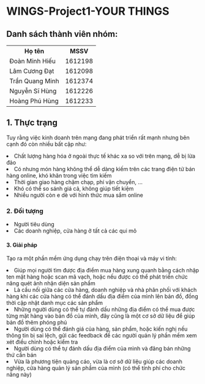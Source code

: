 <!DOCTYPE html>
<html>
<head>

</head>
<body>
<h1>WINGS-Project1-YOUR THINGS</h1>
<h2> Danh sách thành viên nhóm: </h2>
   <table style="width:100%">
  <tr>
    <th>Họ tên</th>
    <th>MSSV</th> 
  </tr>
  <tr>
    <td>Đoàn Minh Hiếu</td>
    <td>1612198</td>



  </tr>
  <tr>
    <td>Lâm Cương Đạt</td>
    <td>1612098</td> 


  </tr>
  <tr>
        <td>Trần Quang Minh</td> 
        <td>1612374</td>
  </tr>
  <tr>
        <td>Nguyễn Sĩ Hùng</td> 
        <td>1612226</td>
  </tr>
  <tr>
        <td>Hoàng Phú Hùng</td> 
        <td>1612233</td>
  </tr>
</table>
<h2>1. Thực trạng</h2>
<p>Tuy rằng việc kinh doanh trên mạng đang phát triển rất mạnh nhưng bên cạnh đó còn nhiều bất cập như:
<li> Chất lượng hàng hóa ở ngoài  thực tế khác xa so với trên mạng, dễ bị lừa đảo</li>
<li> Có nhưng món hàng không thể dễ dàng kiếm trên các trang điện tử bán hàng online, khó khăn trong việc tìm kiếm</li>
<li> Thời gian giao hàng chậm chạp, phí vận chuyển, …</li>
<li> Khó có thể so sánh giá cả, không giúp tiết kiệm</li>
<li> Nhiều người còn e dè với hình thức mua sắm online</li>
</p>
<h3>2. Đối tượng</h3>
<p><li> Người tiêu dùng</li>
<li> Các doanh nghiệp, cửa hàng ở tất cả các qui mô</li></p>
<h4>3. Giải pháp</h4>
<p>Tạo ra một phần mềm ứng dụng chạy trên điện thoại và máy vi tính:
<li> Giúp mọi người tìm được địa điểm mua hàng xung quanh bằng cách nhập ten mặt hàng hoặc scan mã vạch, hoặc nếu được có thể phát triển chức năng quét ảnh nhận diện sản phẩm</li>
<li> Là cầu nối giữa các cửa hàng, doanh nghiệp và nhà phân phối với khách hàng khi các cửa hàng có thể đánh dấu địa điểm của mình lên bản đồ, đồng thời cập nhật danh mục các sản phẩm</li>
<li> Những người dùng có thể tự đánh dấu những địa điểm có thể mua được từng mặt hàng vào bản đồ của mình, đây cũng là một cơ sở dữ liệu để giúp bản đồ thêm phóng phú</li>
<li> Người dùng có thể đánh giá của hàng, sản phẩm, hoặc kiến nghị nếu thông tin bị sai lệch, gửi các feedback để các người quản lý phần mềm xem xét điều chỉnh hoặc kiểm tra</li>
<li> Người dùng có thể tự đánh dấu địa điểm của mình và đăng bán những thứ cần bán</li>
<li> Vừa là phương tiện quảng cáo, vừa là cơ sở dữ liệu giúp các doanh nghiệp, cửa hàng quản lý sản phẩm của mình (có thể tính phí cho chức năng này)</li>

</p>

</body>
</html>
